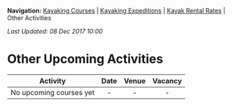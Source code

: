 **Navigation:** [Kayaking Courses](index) &#124; [Kayaking Expeditions](expedition) &#124; [Kayak Rental Rates](rental) &#124; Other Activities

_Last Updated: 08 Dec 2017 10:00_
# Other Upcoming Activities

Activity | Date | Venue | Vacancy
:---:|:---:|:---:|:---:
No upcoming courses yet|-|-|-


